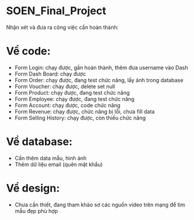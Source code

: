 # SOEN_Final_Project
Nhận xét và đưa ra công việc cần hoàn thành:
# Về code:
+ Form Login: chạy được, gần hoàn thành, thêm đưa username vào Dash
+ Form Dash Board: chạy được
+ Form Order: chạy được, đang test chức năng, lấy ảnh trong database
+ Form Voucher: chạy được, delete set null
+ Form Product: chạy được, đang test chức năng
+ Form Employee: chạy được, đang test chức năng
+ Form Account: chạy được, code chức năng
+ Form Revenue: chạy được, chức năng bị lỗi, chưa fill data
+ Form Selling History: chạy được, còn thiếu chức năng
# Về database:
+ Cần thêm data mẫu, hình ảnh
+ Thêm dữ liệu email (quên mật khẩu)
# Về design:
+ Chưa cần thiết, đang tham khảo sơ các nguồn video trên mạng để tìm mẫu đẹp phù hợp

